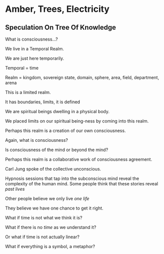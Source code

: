 # Amber, Trees, Electricity
## Speculation On Tree Of Knowledge

What is consciousness...?

We live in a Temporal Realm.

We are just here temporarily.

Temporal = time

Realm = kingdom, sovereign state, domain, sphere, area, field, department, arena

This is a limited realm.

It has boundaries, limits, it is defined

We are spiritual beings dwelling in a physical body.

We placed limits on our spiritual being-ness by coming into this realm.

Perhaps this realm is a creation of our own consciousness.

Again, what is consciousness?

Is consciousness of the mind or beyond the mind?

Perhaps this realm is a collaborative work of consciousness agreement.

Carl Jung spoke of the collective unconscious.

Hypnosis sessions that tap into the subconscious mind reveal the complexity of the human mind. Some people think that these stories reveal *past lives*

Other people believe we only live *one life*

They believe we have one chance to get it right.

What if time is not what we think it is?

What if there is no *time* as we understand it?

Or what if time is not actually linear?

What if everything is a symbol, a metaphor?

